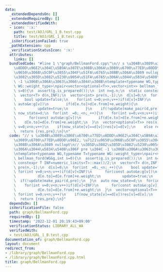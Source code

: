 ```yaml
---
data:
  _extendedDependsOn: []
  _extendedRequiredBy: []
  _extendedVerifiedWith:
  - icon: ':x:'
    path: test/AOJ/GRL_1_B.test.cpp
    title: test/AOJ/GRL_1_B.test.cpp
  _isVerificationFailed: true
  _pathExtension: cpp
  _verificationStatusIcon: ':x:'
  attributes:
    links: []
  bundledCode: "#line 1 \"graph/BellmanFord.cpp\"\n// s \u304B\u3089\u306E\u6700\u77ED\
    \u8DDD\u96E2\u304C\u5B9A\u307E\u308B\u306A\u3089\u6700\u77ED\u8DDD\u96E2, \u7121\
    \u9650\u306B\u5C0F\u3055\u304F\u51FA\u6765\u308B\u306A\u3089 nullopt\n// \u305D\
    \u3082\u305D\u3082\u5230\u9054\u51FA\u6765\u306A\u3044\u5834\u5408\u306F pre \u304C\
    \ -1 \u306B\u306A\u3063\u3066\u3044\u308B\ntemplate<typename WG,typename T=typename\
    \ WG::weight_type>\npair<vector<optional<T>>,vector<int>> bellman_ford(WG&g,int\
    \ s=0){\n  assert(g.is_prepared());\n  int n=g.n;\n  static constexpr T INF=numeric_limits<T>::max()/2;\n\
    \  vector<T> d(n,INF);\n  vector<int> pre(n,-1);\n  d[s]=0;\n  for(int _=0;_<n;_++){\n\
    \    bool update=false;\n    for(int v=0;v<n;v++)if(d[v]<INF)\n      for(const\
    \ auto&e:g[v])\n        if(d[e.to]>d[e.from]+e.weight){\n          d[e.to]=d[e.from]+e.weight;\n\
    \          update=true;\n        }\n    if(!update)make_pair(d,pre);\n  }\n  auto\
    \ now_state=d;\n  for(int _=0;_<n;_++){\n    for(int v=0;v<n;v++)if(d[v]<INF)\n\
    \      for(const auto&e:g[v])\n        if(d[e.to]>d[e.from]+e.weight)\n      \
    \    d[e.to]=d[e.from]+e.weight;\n  }\n  vector<optional<T>> res(n);\n  for(int\
    \ v=0;v<n;v++)\n    if(now_state[v]==d[v])res[v]=d[v];\n    else res[v]=nullopt;\n\
    \  return {res,pre};\n}\n"
  code: "// s \u304B\u3089\u306E\u6700\u77ED\u8DDD\u96E2\u304C\u5B9A\u307E\u308B\u306A\
    \u3089\u6700\u77ED\u8DDD\u96E2, \u7121\u9650\u306B\u5C0F\u3055\u304F\u51FA\u6765\
    \u308B\u306A\u3089 nullopt\n// \u305D\u3082\u305D\u3082\u5230\u9054\u51FA\u6765\
    \u306A\u3044\u5834\u5408\u306F pre \u304C -1 \u306B\u306A\u3063\u3066\u3044\u308B\
    \ntemplate<typename WG,typename T=typename WG::weight_type>\npair<vector<optional<T>>,vector<int>>\
    \ bellman_ford(WG&g,int s=0){\n  assert(g.is_prepared());\n  int n=g.n;\n  static\
    \ constexpr T INF=numeric_limits<T>::max()/2;\n  vector<T> d(n,INF);\n  vector<int>\
    \ pre(n,-1);\n  d[s]=0;\n  for(int _=0;_<n;_++){\n    bool update=false;\n   \
    \ for(int v=0;v<n;v++)if(d[v]<INF)\n      for(const auto&e:g[v])\n        if(d[e.to]>d[e.from]+e.weight){\n\
    \          d[e.to]=d[e.from]+e.weight;\n          update=true;\n        }\n  \
    \  if(!update)make_pair(d,pre);\n  }\n  auto now_state=d;\n  for(int _=0;_<n;_++){\n\
    \    for(int v=0;v<n;v++)if(d[v]<INF)\n      for(const auto&e:g[v])\n        if(d[e.to]>d[e.from]+e.weight)\n\
    \          d[e.to]=d[e.from]+e.weight;\n  }\n  vector<optional<T>> res(n);\n \
    \ for(int v=0;v<n;v++)\n    if(now_state[v]==d[v])res[v]=d[v];\n    else res[v]=nullopt;\n\
    \  return {res,pre};\n}"
  dependsOn: []
  isVerificationFile: false
  path: graph/BellmanFord.cpp
  requiredBy: []
  timestamp: '2022-12-01 20:19:43+09:00'
  verificationStatus: LIBRARY_ALL_WA
  verifiedWith:
  - test/AOJ/GRL_1_B.test.cpp
documentation_of: graph/BellmanFord.cpp
layout: document
redirect_from:
- /library/graph/BellmanFord.cpp
- /library/graph/BellmanFord.cpp.html
title: graph/BellmanFord.cpp
---
```

